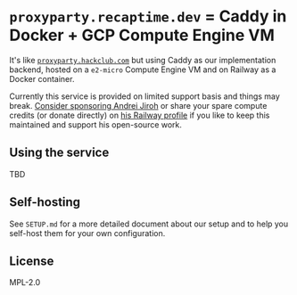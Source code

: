 # `proxyparty.recaptime.dev` = Caddy in Docker + GCP Compute Engine VM

It's like [`proxyparty.hackclub.com`](https://github.com/hackclub/proxyparty)
but using Caddy as our implementation backend, hosted on a `e2-micro` Compute
Engine VM and on Railway as a Docker container.

Currently this service is provided on limited support basis and things may
break. [Consider sponsoring Andrei Jiroh](https://github.com/sponsors/ajhalili2006)
or share your spare compute credits (or donate directly) on
[his Railway profile](https://railway.app/u/ajhalili2006) if you like to
keep this maintained and support his open-source work.

## Using the service

TBD

## Self-hosting

See `SETUP.md` for a more detailed document about our setup and to help you
self-host them for your own configuration.

## License

MPL-2.0
